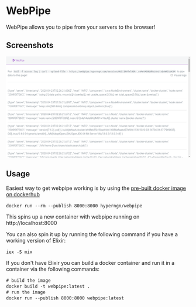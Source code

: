 # WebPipe

WebPipe allows you to pipe from your servers to the browser!

## Screenshots

![Screenshot of WebPipe](./webpipe-screenshot.png)

## Usage

Easiest way to get webpipe working is by using the [pre-built docker image on
dockerhub](https://hub.docker.com/r/hyperngn/webpipe)

```
docker run --rm --publish 8000:8000 hyperngn/webpipe
```

This spins up a new container with webpipe running on http://localhost:8000

You can also spin it up by running the following command if you have a working
version of Elixir:

```
iex -S mix
```

If you don't have Elixir you can build a docker container and run it in a
container via the following commands:

```
# build the image
docker build -t webpipe:latest .
# run the image
docker run --publish 8000:8000 webpipe:latest
```

